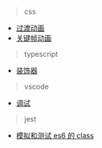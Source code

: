> css

- [过渡动画](/css/animate/transform)
- [关键帧动画](/css/animate/transition)

> typescript

- [装饰器](/ts/README?id=属性装饰器)

> vscode

- [调试](/vscode/debug)

> jest 
- [模拟和测试 es6 的 class](/jest/8.classes)
